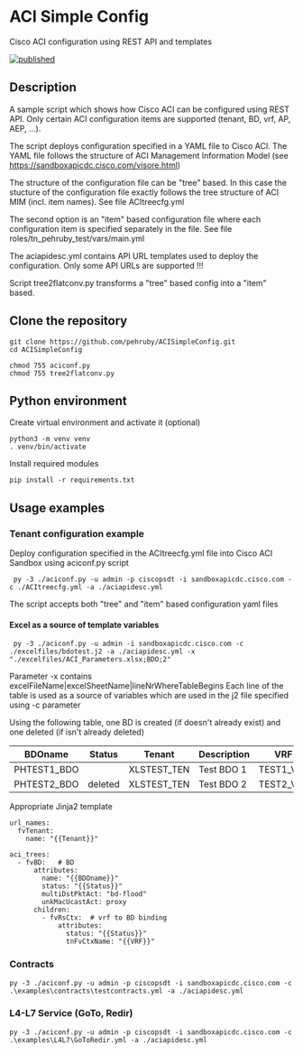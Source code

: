 # ACI Simple Config

Cisco ACI configuration using REST API and templates

[![published](https://static.production.devnetcloud.com/codeexchange/assets/images/devnet-published.svg)](https://developer.cisco.com/codeexchange/github/repo/pehruby/ACISimpleConfig)

## Description

A sample script which shows how Cisco ACI can be configured using REST API. Only certain ACI configuration items are supported (tenant, BD, vrf, AP, AEP, ...). 

The script deploys configuration specified in a YAML file to Cisco ACI. The YAML file follows the structure of ACI Management Information Model (see https://sandboxapicdc.cisco.com/visore.html)

The structure of the configuration file can be "tree" based. In this case the stucture of the configuration file exactly follows the tree structure of ACI MIM (incl. item names). See file ACItreecfg.yml

The second option is an "item" based configuration file where each configuration item is specified separately in the file. See file roles/tn_pehruby_test/vars/main.yml

The aciapidesc.yml contains API URL templates used to deploy the configuration. Only some API URLs are supported !!!

Script tree2flatconv.py transforms a "tree" based config into a "item" based.

## Clone the repository

```text
git clone https://github.com/pehruby/ACISimpleConfig.git
cd ACISimpleConfig

chmod 755 aciconf.py
chmod 755 tree2flatconv.py
```

## Python environment

Create virtual environment and activate it (optional)

```text
python3 -m venv venv
. venv/bin/activate
```

Install required modules

```text
pip install -r requirements.txt
```

## Usage examples

### Tenant configuration example

Deploy configuration specified in the ACItreecfg.yml file into Cisco ACI Sandbox using aciconf.py script

```text
 py -3 ./aciconf.py -u admin -p ciscopsdt -i sandboxapicdc.cisco.com -c ./ACItreecfg.yml -a ./aciapidesc.yml
```

The script accepts both "tree" and "item" based configuration yaml files

#### Excel as a source of template variables

```text
 py -3 ./aciconf.py -u admin -i sandboxapicdc.cisco.com -c ./excelfiles/bdotest.j2 -a ./aciapidesc.yml -x "./excelfiles/ACI_Parameters.xlsx;BDO;2"
```

Parameter -x contains excelFileName|excelSheetName|lineNrWhereTableBegins
Each line of the table is used as a source of variables which are used in the j2 file specified using -c parameter

Using the following table, one BD is created (if doesn't already exist) and one deleted (if isn't already deleted)

BDOname    | Status     | Tenant | Description | VRF 
-----------|------------|--------|-------------|-----
PHTEST1_BDO |  |XLSTEST_TEN | Test BDO 1 | TEST1_VRF
PHTEST2_BDO | deleted |XLSTEST_TEN | Test BDO 2 | TEST2_VRF

Appropriate Jinja2 template

```j2
url_names:
  fvTenant: 
    name: "{{Tenant}}"

aci_trees:
  - fvBD:   # BD
      attributes:
        name: "{{BDOname}}"
        status: "{{Status}}"
        multiDstPktAct: "bd-flood"
        unkMacUcastAct: proxy
      children:
        - fvRsCtx:  # vrf to BD binding
            attributes:
              status: "{{Status}}"
              tnFvCtxName: "{{VRF}}"
```

### Contracts

```text
py -3 ./aciconf.py -u admin -p ciscopsdt -i sandboxapicdc.cisco.com -c .\examples\contracts\testcontracts.yml -a ./aciapidesc.yml
```

### L4-L7 Service (GoTo, Redir)

```text
py -3 ./aciconf.py -u admin -p ciscopsdt -i sandboxapicdc.cisco.com -c .\examples\L4L7\GoToRedir.yml -a ./aciapidesc.yml
```
